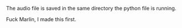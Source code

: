 The audio file is saved in the same directory the python file is running.

Fuck Marlin, I made this first.

